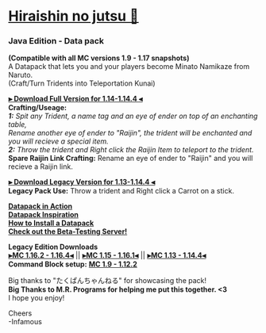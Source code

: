 # [Hiraishin no jutsu 🎥](https://youtu.be/dOuJNRJvqmY)
### Java Edition - Data pack  

**(Compatible with all MC versions 1.9 - 1.17 snapshots)**  
A Datapack that lets you and your players become Minato Namikaze from Naruto.    
(Craft/Turn Tridents into Teleportation Kunai)  

**[⫸ Download Full Version for 1.14-1.14.4 ⫷](https://github.com/InfamousMusicify/Flying-Raijin/raw/MC-1.13-1.14.4/Raijin%20V11.4.14.zip)**    
**Crafting/Useage:**    
_**1:** Spit any Trident, a name tag and an eye of ender on top of an enchanting table,    
Rename another eye of ender to "Raijin", the trident will be enchanted and you will recieve a special item.    
**2:** Throw the trident and Right click the Raijin Item to teleport to the trident._  
**Spare Raijin Link Crafting:** Rename an eye of ender to "Raijin" and you will recieve a Raijin link. 

**[⫸ Download Legacy Version for 1.13-1.14.4 ⫷](https://github.com/InfamousMusicify/Flying-Raijin/raw/MC-1.13-1.14.4/Raijin%20LV0.1.zip)**  
**Legacy Pack Use:** Throw a trident and Right click a Carrot on a stick.  

**[Datapack in Action](https://youtu.be/dOuJNRJvqmY)  
[Datapack Inspiration](https://youtu.be/Fd_vSRkGlv8)  
[How to Install a Datapack](https://www.youtube.com/watch?v=4Dxzw12TQcg)  
[Check out the Beta-Testing Server!](https://bit.ly/2TizsgS)**   
 
**Legacy Edition Downloads**  
**[⫸MC 1.16.2 - 1.16.4⫷](https://github.com/InfamousMusicify/Flying-Raijin/raw/Legacy/Raijin%20LV0.3.zip)** || **[⫸MC 1.15 - 1.16.1⫷](https://github.com/InfamousMusicify/Flying-Raijin/raw/Legacy/Raijin%20LV0.2.zip)** || **[⫸MC 1.13 - 1.14.4⫷](https://github.com/InfamousMusicify/Flying-Raijin/raw/Legacy/Raijin%20LV0.1.zip)**    
**Command Block setup:** **[MC 1.9 - 1.12.2](https://github.com/InfamousMusicify/Flying-Raijin/tree/MC-1.11-1.12.2)**  

Big thanks to "たくぱんちゃんねる" for showcasing the pack!   
**Big Thanks to M.R. Programs for helping me put this together. <3**   
I hope you enjoy!  

Cheers  
-Infamous
